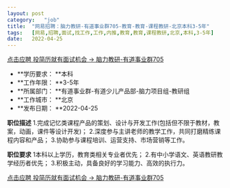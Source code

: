 ```yaml
---
layout:	post
category:	"job"
title:	"网易招聘：脑力教研-有道事业群705-教育-教育-课程教研-北京本科3-5年"
tags:	[网易,招聘,面试,找工作,工作,内推,教育,教育,课程教研,北京,本科,3-5年]
date:	2022-04-25
---
```


[点击应聘 投简历就有面试机会 -> 脑力教研-有道事业群705](http://mobile.bole.netease.com/bole/boleDetail?id=37170&employeeId=346f03c3cda5f04c&key=all)



- **学历要求： **本科
- **工作年限： **3-5年
- **所属部门： **有道事业群-有道少儿产品部-脑力项目组-教研组
- **工作城市： **北京
- **发布日期： **2022-04-25



**职位描述**
1.完成记忆类课程产品的策划、设计与开发工作(包括但不限于教材，教案，动画，课件等设计开发)；
2.深度参与主讲老师的教学工作，共同打磨精练课程内容和产品；
3.协助参与课程培训、运营支持、市场营销等工作。



**职位要求**
1本科以上学历，教育类相关专业者优先；
2.有中小学语文、英语教研教学经历者优先；
3.积极主动，具备良好的学习能力、高效的执行力。



[点击应聘 投简历就有面试机会 -> 脑力教研-有道事业群705](http://mobile.bole.netease.com/bole/boleDetail?id=37170&employeeId=346f03c3cda5f04c&key=all)